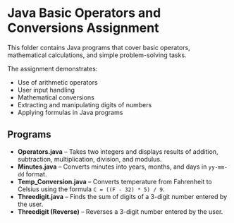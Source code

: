 # Java Basic Operators and Conversions Assignment

This folder contains Java programs that cover basic operators, mathematical calculations, and simple problem-solving tasks.

The assignment demonstrates:

- Use of arithmetic operators  
- User input handling  
- Mathematical conversions  
- Extracting and manipulating digits of numbers  
- Applying formulas in Java programs  

## Programs
- **Operators.java** – Takes two integers and displays results of addition, subtraction, multiplication, division, and modulus.  
- **Minutes.java** – Converts minutes into years, months, and days in `yy-mm-dd` format.  
- **Temp_Conversion.java** – Converts temperature from Fahrenheit to Celsius using the formula `C = ((F - 32) * 5) / 9`.  
- **Threedigit.java** – Finds the sum of digits of a 3-digit number entered by the user.  
- **Threedigit (Reverse)** – Reverses a 3-digit number entered by the user.  

